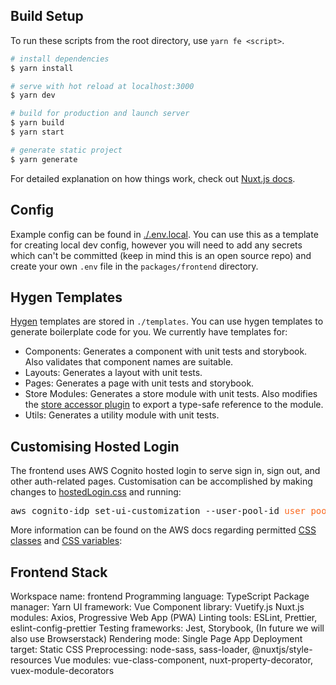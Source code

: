 ## Build Setup

To run these scripts from the root directory, use `yarn fe <script>`.

```bash
# install dependencies
$ yarn install

# serve with hot reload at localhost:3000
$ yarn dev

# build for production and launch server
$ yarn build
$ yarn start

# generate static project
$ yarn generate
```

For detailed explanation on how things work, check out [Nuxt.js docs](https://nuxtjs.org).

## Config

Example config can be found in [./.env.local](./.env.local). You can use this as a template for creating local dev config, however you will need to add any secrets which can't be committed (keep in mind this is an open source repo) and create your own `.env` file in the `packages/frontend` directory.

## Hygen Templates

[Hygen](https://www.hygen.io/) templates are stored in `./templates`. You can use hygen templates to generate boilerplate code for you. We currently have templates for:

- Components: Generates a component with unit tests and storybook. Also validates that component names are suitable.
- Layouts: Generates a layout with unit tests.
- Pages: Generates a page with unit tests and storybook.
- Store Modules: Generates a store module with unit tests. Also modifies the [store accessor plugin](./utils/store-accessor.ts) to export a type-safe reference to the module.
- Utils: Generates a utility module with unit tests.

## Customising Hosted Login

The frontend uses AWS Cognito hosted login to serve sign in, sign out, and other auth-related pages. Customisation can be accomplished by making changes to [hostedLogin.css](./assets/css/hostedLogin.css) and running:

<pre>
aws cognito-idp set-ui-customization --user-pool-id <span style="color: #fa671d">user_pool_id</span> --client-id <span style="color: #fa671d">client_id</span> --css "$(<./packages/frontend/assets/css/hostedLogin.css)"
</pre>

More information can be found on the AWS docs regarding permitted [CSS classes](https://docs.aws.amazon.com/cognito/latest/developerguide/cognito-user-pools-app-ui-customization.html#cognito-user-pools-app-ui-customization-css) and [CSS variables](https://docs.amplify.aws/ui/customization/theming/q/framework/vue):

## Frontend Stack

Workspace name: frontend
Programming language: TypeScript
Package manager: Yarn
UI framework: Vue
Component library: Vuetify.js
Nuxt.js modules: Axios, Progressive Web App (PWA)
Linting tools: ESLint, Prettier, eslint-config-prettier
Testing frameworks: Jest, Storybook, (In future we will also use Browserstack)
Rendering mode: Single Page App
Deployment target: Static
CSS Preprocessing: node-sass, sass-loader, @nuxtjs/style-resources
Vue modules: vue-class-component, nuxt-property-decorator, vuex-module-decorators
